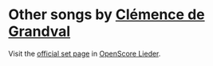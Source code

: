 
# Other songs by [Clémence de Grandval](..)

Visit the [official set page] in [OpenScore Lieder].

[official set page]: https://musescore.com/openscore-lieder-corpus/sets/5104018
[OpenScore Lieder]: https://musescore.com/openscore-lieder-corpus
